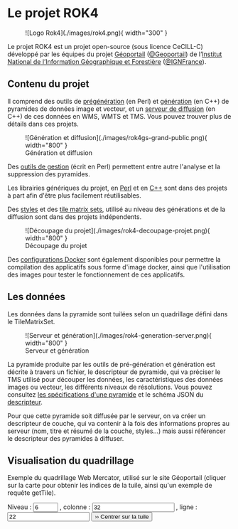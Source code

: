 # Le projet ROK4

<figure markdown>
  ![Logo Rok4](./images/rok4.png){ width="300" }
</figure>

Le projet ROK4 est un projet open-source (sous licence CeCILL-C) développé par les équipes du projet [Géoportail](https://www.geoportail.gouv.fr) ([@Geoportail](https://twitter.com/Geoportail)) de l’[Institut National de l’Information Géographique et Forestière](https://ign.fr) ([@IGNFrance](https://twitter.com/IGNFrance)).

## Contenu du projet

Il comprend des outils de [prégénération](https://github.com/rok4/pregeneration) (en Perl) et [génération](https://github.com/rok4/generation) (en C++) de pyramides de données image et vecteur, et un [serveur de diffusion](https://github.com/rok4/server) (en C++) de ces données en WMS, WMTS et TMS. Vous pouvez trouver plus de détails dans ces projets. 


<figure markdown>
  ![Génération et diffusion](./images/rok4gs-grand-public.png){ width="800" }
  <figcaption>Génération et diffusion</figcaption>
</figure>

Des [outils de gestion](https://github.com/rok4/tools) (écrit en Perl) permettent entre autre l'analyse et la suppression des pyramides.

Les librairies génériques du projet, en [Perl](https://github.com/rok4/core-perl) et en [C++](https://github.com/rok4/core-cpp) sont dans des projets à part afin d'être plus facilement réutilisables.

Des [styles](https://github.com/rok4/styles) et des [tile matrix sets](https://github.com/rok4/tilematrixsets), utilisé au niveau des générations et de la diffusion sont dans des projets indépendents.

<figure markdown>
  ![Découpage du projet](./images/rok4-decoupage-projet.png){ width="800" }
  <figcaption>Découpage du projet</figcaption>
</figure>

Des [configurations Docker](https://github.com/rok4/docker) sont également disponibles pour permettre la compilation des applicatifs sous forme d'image docker, ainsi que l'utilisation des images pour tester le fonctionnement de ces applicatifs.

## Les données

Les données dans la pyramide sont tuilées selon un quadrillage défini dans le TileMatrixSet.

<figure markdown>
  ![Serveur et génération](./images/rok4-generation-server.png){ width="800" }
  <figcaption>Serveur et génération</figcaption>
</figure>

La pyramide produite par les outils de pré-génération et génération est décrite à travers un fichier, le descripteur de pyramide, qui va préciser le TMS utilisé pour découper les données, les caractéristiques des données images ou vecteur, les différents niveaux de résolutions. Vous pouvez consultez [les spécifications d'une pyramide](specifications/pyramid.md) et le schéma JSON du [descripteur](specifications/pyramid.schema.json).

Pour que cette pyramide soit diffusée par le serveur, on va créer un descripteur de couche, qui va contenir à la fois des informations propres au serveur (nom, titre et résumé de la couche, styles...) mais aussi référencer le descripteur des pyramides à diffuser.

## Visualisation du quadrillage

Exemple du quadrillage Web Mercator, utilisé sur le site Géoportail (cliquer sur la carte pour obtenir les indices de la tuile, ainsi qu'un exemple de requête getTile).

<div id="map"></div>
<div id="infos1"></div>
<div id="infos2"></div>
<div id="formulaire">
    Niveau : <input type="number" value="6" min="0" max="21" placeholder="Niveau" id="level">
    , colonne : <input type="number" value="32" min="0" placeholder="Colonne" id="col">
    , ligne : <input type="number" value="22" min="0" placeholder="Ligne" id="row">
    <button type="button" onclick="go_to_tile()">&rsaquo;&rsaquo; Centrer sur la tuile</button>
</div>
<link rel="stylesheet" href="./extras/ol.css" />
<link rel="stylesheet" href="https://ignf.github.io/geoportal-extensions/openlayers-latest/dist/GpPluginOpenLayers.css" />
<script src="./extras/ol.js"></script>
<script 
    data-url="./extras/autoconf.json"
    src="https://ignf.github.io/geoportal-extensions/openlayers-latest/dist/GpPluginOpenLayers.js">
</script>
<script src="./extras/tms.js"></script>
